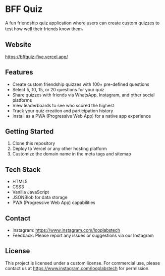 # BFF Quiz

A fun friendship quiz application where users can create custom quizzes to test how well their friends know them。

## Website
https://bffquiz-five.vercel.app/

## Features

- Create custom friendship quizzes with 100+ pre-defined questions
- Select 5, 10, 15, or 20 questions for your quiz
- Share quizzes with friends via WhatsApp, Instagram, and other social platforms
- View leaderboards to see who scored the highest
- Track your quiz creation and participation history
- Install as a PWA (Progressive Web App) for a native app experience

## Getting Started

1. Clone this repository
2. Deploy to Vercel or any other hosting platform
3. Customize the domain name in the meta tags and sitemap

## Tech Stack

- HTML5
- CSS3
- Vanilla JavaScript
- JSONBlob for data storage
- PWA (Progressive Web App) capabilities

## Contact

- Instagram: https://www.instagram.com/looplabstech
- Feedback: Please report any issues or suggestions via our Instagram

## License

This project is licensed under a custom license. For commercial use, please contact us at https://www.instagram.com/looplabstech for permission.